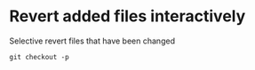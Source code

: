 # Revert added files interactively

Selective revert files that have been changed
```git
git checkout -p
```
